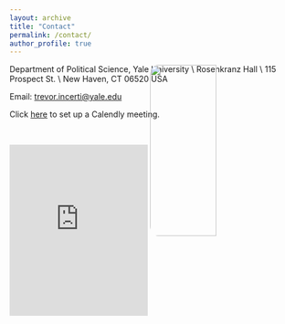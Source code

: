 ```yaml
---
layout: archive
title: "Contact"
permalink: /contact/
author_profile: true
---
```


Department of Political Science, Yale University \\
Rosenkranz Hall \\
115 Prospect St. \\
New Haven, CT 06520 USA

Email: trevor.incerti@yale.edu  

Click [here](https://calendly.com/trevor-incerti/) to set up a Calendly meeting. 

&nbsp;

 <p float="left">
   <iframe width="48%" height="300px" scrolling="no" frameBorder="0" style="position:relative; top: 0px; left: 0px;" src="https://www.trevorincerti.com/files/cites_year.html"></iframe>
  <img src="https://www.trevorincerti.com/images/meti.jpeg" width="48%" height="300px" style="border-radius:6%; position:relative; top: -140px; left: 0px;" /> 
</p>